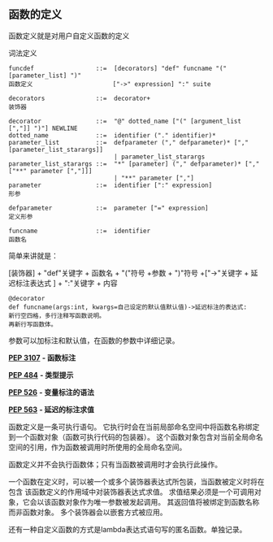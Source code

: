 ## 函数的定义

 函数定义就是对用户自定义函数的定义 

词法定义

```
funcdef                 ::=  [decorators] "def" funcname "(" [parameter_list] ")"
函数定义                      ["->" expression] ":" suite

decorators              ::=  decorator+
装饰器

decorator               ::=  "@" dotted_name ["(" [argument_list [","]] ")"] NEWLINE
dotted_name             ::=  identifier ("." identifier)*
parameter_list          ::=  defparameter ("," defparameter)* ["," [parameter_list_starargs]]
                             | parameter_list_starargs
parameter_list_starargs ::=  "*" [parameter] ("," defparameter)* ["," ["**" parameter [","]]]
                             | "**" parameter [","]
parameter               ::=  identifier [":" expression]
形参

defparameter            ::=  parameter ["=" expression]
定义形参

funcname                ::=  identifier
函数名
```

简单来讲就是：

[装饰器] + "def"关键字 + 函数名 + "("符号 +参数 + ")"符号 +["->"关键字 + 延迟标注表达式 ] + ":"关键字 + 内容

```
@decorator
def funcname(args:int, kwargs=自己设定的默认值默认值)->延迟标注的表达式:
新行空四格，多行注释写函数说明。
再新行写函数体。
```

参数可以加标注和默认值，在函数的参数中详细记录。

 [**PEP 3107**](https://www.python.org/dev/peps/pep-3107) **- 函数标注** 

 [**PEP 484**](https://www.python.org/dev/peps/pep-0484) **- 类型提示** 

 [**PEP 526**](https://www.python.org/dev/peps/pep-0526) **- 变量标注的语法** 

 [**PEP 563**](https://www.python.org/dev/peps/pep-0563) **- 延迟的标注求值** 



函数定义是一条可执行语句。 它执行时会在当前局部命名空间中将函数名称绑定到一个函数对象（函数可执行代码的包装器）。 这个函数对象包含对当前全局命名空间的引用，作为函数被调用时所使用的全局命名空间。

 函数定义并不会执行函数体；只有当函数被调用时才会执行此操作。 

一个函数在定义时，可以被一个或多个装饰器表达式所包装，当函数被定义时将在包含 该函数定义的作用域中对装饰器表达式求值。 求值结果必须是一个可调用对象，它会以该函数对象作为唯一参数被发起调用。 其返回值将被绑定到函数名称而非函数对象。 多个装饰器会以嵌套方式被应用。 

还有一种自定义函数的方式是lambda表达式语句写的匿名函数。单独记录。

